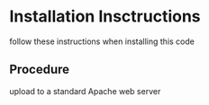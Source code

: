 # Installation Insctructions
follow these instructions when installing this code

## Procedure
upload to a standard Apache web server